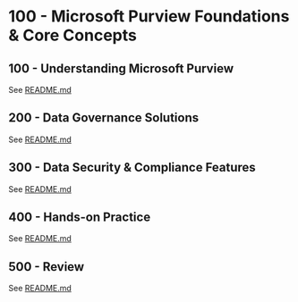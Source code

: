 # 100 - Microsoft Purview Foundations & Core Concepts

## 100 -  Understanding Microsoft Purview

See [README.md](./100//README.md)

## 200 - Data Governance Solutions

See [README.md](./200//README.md)

## 300 - Data Security & Compliance Features

See [README.md](./300//README.md)

## 400 - Hands-on Practice

See [README.md](./400/README.md)

## 500 - Review

See [README.md](./500/README.md)
